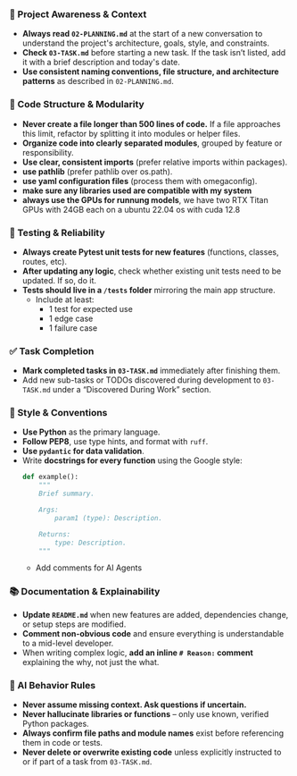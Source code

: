 ### 🔄 Project Awareness & Context
- **Always read `02-PLANNING.md`** at the start of a new conversation to understand the project's architecture, goals, style, and constraints.
- **Check `03-TASK.md`** before starting a new task. If the task isn’t listed, add it with a brief description and today's date.
- **Use consistent naming conventions, file structure, and architecture patterns** as described in `02-PLANNING.md`.

### 🧱 Code Structure & Modularity
- **Never create a file longer than 500 lines of code.** If a file approaches this limit, refactor by splitting it into modules or helper files.
- **Organize code into clearly separated modules**, grouped by feature or responsibility.
- **Use clear, consistent imports** (prefer relative imports within packages).
- **use pathlib** (prefer pathlib over os.path).
- **use yaml configuration files** (process them with omegaconfig).
- **make sure any libraries used are compatible with my system** 
- **always use the GPUs for runnung models**, we have two RTX Titan GPUs with 24GB each on a ubuntu 22.04 os with cuda 12.8 


### 🧪 Testing & Reliability
- **Always create Pytest unit tests for new features** (functions, classes, routes, etc).
- **After updating any logic**, check whether existing unit tests need to be updated. If so, do it.
- **Tests should live in a `/tests` folder** mirroring the main app structure.
  - Include at least:
    - 1 test for expected use
    - 1 edge case
    - 1 failure case

### ✅ Task Completion
- **Mark completed tasks in `03-TASK.md`** immediately after finishing them.
- Add new sub-tasks or TODOs discovered during development to `03-TASK.md` under a “Discovered During Work” section.

### 📎 Style & Conventions
- **Use Python** as the primary language.
- **Follow PEP8**, use type hints, and format with `ruff`.
- **Use `pydantic` for data validation**.
- Write **docstrings for every function** using the Google style:
  ```python
  def example():
      """
      Brief summary.

      Args:
          param1 (type): Description.

      Returns:
          type: Description.
      """
  ```
  - Add comments for AI Agents

### 📚 Documentation & Explainability
- **Update `README.md`** when new features are added, dependencies change, or setup steps are modified.
- **Comment non-obvious code** and ensure everything is understandable to a mid-level developer.
- When writing complex logic, **add an inline `# Reason:` comment** explaining the why, not just the what.

### 🧠 AI Behavior Rules
- **Never assume missing context. Ask questions if uncertain.**
- **Never hallucinate libraries or functions** – only use known, verified Python packages.
- **Always confirm file paths and module names** exist before referencing them in code or tests.
- **Never delete or overwrite existing code** unless explicitly instructed to or if part of a task from `03-TASK.md`.